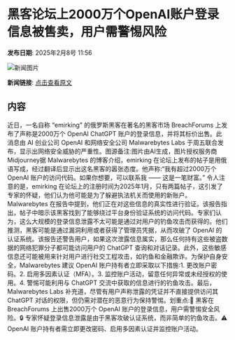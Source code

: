 # 黑客论坛上2000万个OpenAI账户登录信息被售卖，用户需警惕风险

**发布日期**: 2025年2月8号 11:56

![新闻图片](https://pic.chinaz.com/picmap/202502061723412816_0.jpg)

**新闻链接**: [点击查看原文](https://www.aibase.com/zh/news/15172)

## 内容

近日，一名自称 “emirking” 的俄罗斯黑客在著名的黑客市场 BreachForums 上发布了声称是2000万个 OpenAI ChatGPT 账户的登录信息，并将其标价出售。此消息由 AI 创业公司 OpenAI 和网络安全公司 Malwarebytes Labs 于周五联合发布，显示出网络安全威胁的严重性。图源备注:图片由AI生成，图片授权服务商Midjourney据 Malwarebytes 的博客介绍，emirking 在论坛上发布的帖子是用俄语写成，经过翻译后显示出这名黑客的嚣张态度。他声称:“我有超过2000万个 OpenAI 账户的访问代码。如果你想要，可以联系我 —— 这是一笔财富。” 令人注意的是，emirking 在论坛上的注册时间为2025年1月，只有两篇帖子，这引发了专家的怀疑，他们认为他可能是为了躲避执法机关而使用的新账户。Malwarebytes 在报告中提到，他们正在对这些信息的真实性进行验证。该报告指出，帖子中暗示该黑客找到了能够绕过平台身份验证系统的访问代码。专家们认为，这么大规模的登录信息泄露不太可能是通过对用户的钓鱼攻击而获得的。他们推测，黑客可能是通过漏洞利用或者获得了管理员凭据，从而攻破了 OpenAI 的认证系统。该报告还警告用户，如果这次泄露信息属实，那么任何持有这些被盗数据的网络犯罪分子都可能访问用户的 ChatGPT 查询和对话记录。此外，这些敏感信息还可能被用来针对用户进行社交工程攻击，如钓鱼和金融欺诈。为保护自身安全，Malwarebytes 建议 OpenAI 账户持有者立即采取以下措施:1. 更改账户密码。2. 启用多因素认证（MFA）。3. 监控账户活动，留意任何异常或未经授权的使用。4. 警惕可能利用与 ChatGPT 交流中获取的信息进行的钓鱼攻击。最后，Malwarebytes Labs 补充道，尽管有用户声称泄露的凭证并不直接提供访问其 ChatGPT 对话的权限，但仍需对潜在的恶意行为保持警惕。划重点:💼 黑客在 BreachForums 上出售2000万个 OpenAI 账户的登录信息，用户需警惕安全风险。🔒 专家怀疑登录信息泄露是由于黑客攻破认证系统，而非简单的钓鱼攻击。⚠️ OpenAI 账户持有者需立即更改密码、启用多因素认证并监控账户活动。
